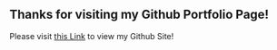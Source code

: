 ## Thanks for visiting my Github Portfolio Page!

Please visit <a href="jsdavis92.github.io">this Link</a> to view my Github Site!
